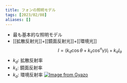 ```yaml
---
title: フォンの照明モデル
tags: [2023/02/08]
aliases: []
---
```


- 最も基本的な照明モデル
- [[拡散反射光]]+[[鏡面反射光]]+[[環境光]]
$$I=(k_d\cos\theta+k_s\cos^n{\gamma})I_i+k_aI_a$$
- $k_d$: 拡散反射率
- $k_s$: 鏡面反射率
- $k_a$: 環境反射率
[![Image from Gyazo](https://i.gyazo.com/841a2b0ad1ff923b711a16fc8f0d62f1.png)](https://gyazo.com/841a2b0ad1ff923b711a16fc8f0d62f1)